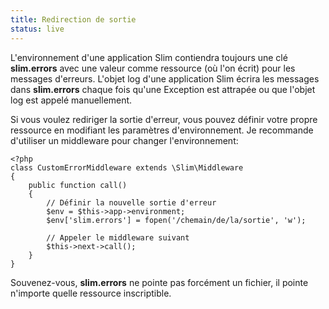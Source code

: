 ```yaml
---
title: Redirection de sortie
status: live
---
```


L'environnement d'une application Slim contiendra toujours une clé **slim.errors** avec une valeur comme ressource (où l'on écrit) pour les messages d'erreurs. L'objet log d'une application Slim écrira les messages dans **slim.errors** chaque fois qu'une Exception est attrapée ou que l'objet log est appelé manuellement.

Si vous voulez rediriger la sortie d'erreur, vous pouvez définir votre propre ressource en modifiant les paramètres d'environnement. Je recommande d'utiliser un middleware pour changer l'environnement:

    <?php
    class CustomErrorMiddleware extends \Slim\Middleware
    {
        public function call()
        {
            // Définir la nouvelle sortie d'erreur
            $env = $this->app->environment;
            $env['slim.errors'] = fopen('/chemain/de/la/sortie', 'w');

            // Appeler le middleware suivant
            $this->next->call();
        }
    }

Souvenez-vous, **slim.errors** ne pointe pas forcément un fichier, il pointe n'importe quelle ressource inscriptible.
